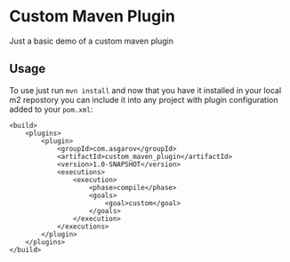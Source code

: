 # Custom Maven Plugin

Just a basic demo of a custom maven plugin

## Usage
To use just run `mvn install` and now that you have it installed in your local m2 repostory you can
include it into any project with plugin configuration added to your `pom.xml`:

```
<build>
    <plugins>
        <plugin>
            <groupId>com.asgarov</groupId>
            <artifactId>custom_maven_plugin</artifactId>
            <version>1.0-SNAPSHOT</version>
            <executions>
                <execution>
                    <phase>compile</phase>
                    <goals>
                        <goal>custom</goal>
                    </goals>
                </execution>
            </executions>
        </plugin>
    </plugins>
</build>
```
